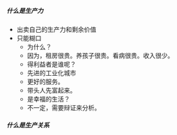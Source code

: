 ##### 什么是生产力
- 出卖自己的生产力和剩余价值
- 只能糊口
  - 为什么？
  - 因为，租房很贵。养孩子很贵。看病很贵。收入很少。
  - 得利益者是谁呢？
  - 先进的工业化城市
  - 更好的服务。
  - 带头人先富起来。
  - 是幸福的生活？
  - 不一定，需要辩证来分析。
##### 什么是生产关系
